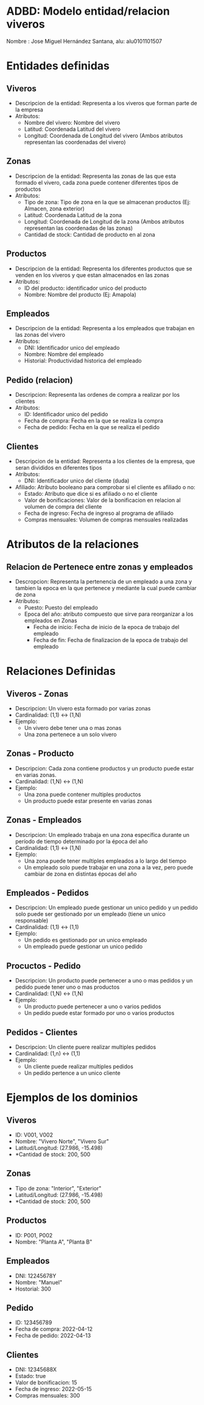 # ADBD: Modelo entidad/relacion viveros
Nombre : Jose Miguel Hernández Santana, alu: alu0101101507
# Entidades definidas
## Viveros 
  - Descripcion de la entidad: Representa a los viveros que forman parte de la empresa
  - Atributos: 
    - Nombre del vivero: Nombre del vivero
    - Latitud: Coordenada Latitud del vivero
    - Longitud: Coordenada de Longitud del vivero
    (Ambos atributos representan las coordenadas del vivero)

## Zonas
  - Descripcion de la entidad: Representa las zonas de las que esta formado el vivero, cada zona puede contener diferentes tipos de productos
  - Atributos:
    - Tipo de zona: Tipo de zona en la que se almacenan productos (Ej: Almacen, zona exterior)
    - Latitud: Coordenada Latitud de la zona
    - Longitud: Coordenada de Longitud de la zona
    (Ambos atributos representan las coordenadas de las zonas)
    - Cantidad de stock: Cantidad de producto en al zona

## Productos
  - Descripcion de la entidad: Representa los diferentes productos que se venden en los viveros y que estan almacenados en las zonas
  - Atributos:
    - ID del producto: identificador unico del producto
    - Nombre: Nombre del producto (Ej: Amapola)

## Empleados
  - Descripcion de la entidad: Representa a los empleados que trabajan en las zonas del vivero
  - Atributos:
    - DNI: Identificador unico del empleado
    - Nombre: Nombre del empleado
    - Historial: Productividad historica del empleado

## Pedido (relacion)
  - Descripcion: Representa las ordenes de compra a realizar por los clientes
  - Atributos:
    - ID: Identificador unico del pedido
    - Fecha de compra: Fecha en la que se realiza la compra
    - Fecha de pedido: Fecha en la que se realiza el pedido

## Clientes
  - Descripcion de la entidad: Representa a los clientes de la empresa, que seran divididos en diferentes tipos
  - Atributos:
    - DNI: Identificador unico del cliente
  (duda)
  - Afiliado: Atributo booleano para comprobar si el cliente es afiliado o no:
      - Estado: Atributo que dice si es afiliado o no el cliente
      - Valor de bonificaciones: Valor de la bonificacion en relacion al volumen de compra del cliente
      - Fecha de ingreso: Fecha de ingreso al programa de afiliado
      - Compras mensuales: Volumen de compras mensuales realizadas

# Atributos de la relaciones
## Relacion de Pertenece entre zonas y empleados
  - Descropcion: Representa la pertenencia de un empleado a una zona y tambien la epoca en la que pertenece y mediante la cual 
    puede cambiar de zona
  - Atributos:
      - Puesto: Puesto del empleado
      - Epoca del año: atributo compuesto que sirve para reorganizar a los empleados en Zonas
        - Fecha de inicio: Fecha de inicio de la epoca de trabajo del empleado
        - Fecha de fin: Fecha de finalizacion de la epoca de trabajo del empleado

# Relaciones Definidas
## Viveros - Zonas
  - Descripcion: Un vivero esta formado por varias zonas
  - Cardinalidad: (1,1) ↔ (1,N)
  - Ejemplo:
    - Un vivero debe tener una o mas zonas
    - Una zona pertenece a un solo vivero

## Zonas - Producto 
  - Descripcion: Cada zona contiene productos y un producto puede estar en varias zonas.
  - Cardinalidad: (1,N) ↔ (1,N)
  - Ejemplo:
    - Una zona puede contener multiples productos
    - Un producto puede estar presente en varias zonas

## Zonas - Empleados
  - Descripcion: Un empleado trabaja en una zona específica durante un período de tiempo determinado por la época del año
  - Cardinalidad: (1,1) ↔ (1,N)
  - Ejemplo:
    - Una zona puede tener multiples empleados a lo largo del tiempo
    - Un empleado solo puede trabajar en una zona a la vez, pero puede cambiar de zona en distintas épocas del año
 
## Empleados - Pedidos 
  - Descripcion: Un empleado puede gestionar un unico pedido y un pedido solo puede ser gestionado por un empleado (tiene un unico responsable)
  - Cardinalidad: (1,1) ↔ (1,1)
  - Ejemplo:
    - Un pedido es gestionado por un unico empleado
    - Un empleado puede gestionar un unico pedido

## Procuctos - Pedido
  - Descripcion: Un producto puede pertenecer a uno o mas pedidos y un pedido puede tener uno o mas productos
  - Cardinalidad: (1,N) ↔ (1,N)
  - Ejemplo:
    - Un producto puede pertenecer a uno o varios pedidos
    - Un pedido puede estar formado por uno o varios productos

## Pedidos - Clientes
  - Descripcion: Un cliente puere realizar multiples pedidos
  - Cardinalidad: (1,n) ↔ (1,1)
  - Ejemplo:
    - Un cliente puede realizar multiples pedidos
    - Un pedido pertence a un unico cliente

# Ejemplos de los dominios
## Viveros
  - ID: V001, V002
  - Nombre: "Vivero Norte", "Vivero Sur"
  - Latitud/Longitud: (27.986, -15.498)
  - *Cantidad de stock: 200, 500

## Zonas
  - Tipo de zona: "Interior", "Exterior"
  - Latitud/Longitud: (27.986, -15.498)
  - *Cantidad de stock: 200, 500

## Productos
  - ID: P001, P002
  - Nombre: "Planta A", "Planta B"

## Empleados
  - DNI: 12245678Y
  - Nombre: "Manuel"
  - Hostorial: 300

## Pedido
  - ID: 123456789
  - Fecha de compra: 2022-04-12
  - Fecha de pedido: 2022-04-13
  
## Clientes
  - DNI: 12345688X
  - Estado: true
  - Valor de bonificacion: 15
  - Fecha de ingreso: 2022-05-15
  - Compras mensuales: 300